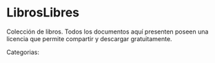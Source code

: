 # LibrosLibres

Colección de libros.
Todos los documentos aquí presenten poseen una licencia que permite compartir y descargar gratuitamente.

Categorias:
